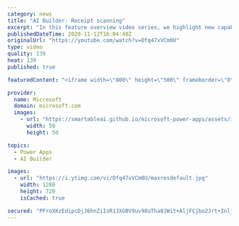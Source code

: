 ```yaml
---
category: news
title: "AI Builder: Receipt scanning"
excerpt: "In this feature overview video series, we highlight new capabilities included in the latest update to AI Builder.  Receipt scanning is a new AI Builder feature that processes receipts to identify and extract information. The AI model identifies receipt data, merchant information, total price, and taxes"
publishedDateTime: 2020-11-12T16:04:40Z
originalUrl: "https://youtube.com/watch?v=Ofq47xVCm0U"
type: video
quality: 139
heat: 139
published: true

featuredContent: "<iframe width=\"800\" height=\"500\" frameborder=\"0\" src=\"https://www.youtube.com/embed/Ofq47xVCm0U\" allow=\"accelerometer; autoplay; encrypted-media; gyroscope; picture-in-picture\" allowfullscreen></iframe>"

provider:
  name: Microsoft
  domain: microsoft.com
  images:
    - url: "https://smartableai.github.io/microsoft-power-apps/assets/images/organizations/microsoft.com-50x50.jpg"
      width: 50
      height: 50

topics:
  - Power Apps
  - AI Builder

images:
  - url: "https://i.ytimg.com/vi/Ofq47xVCm0U/maxresdefault.jpg"
    width: 1280
    height: 720
    isCached: true

secured: "PFroXKzEdipcDjJ6hnZiIsR1JXGBV9uv98uTha0JWit+AljFCjbo2Jrt+InljGcY7S9wklym3h7/SXt/Aa0tw4TDoe4jbu2w/nlLmkDJZzoPBGesM33v0qoxu6DpSeYdHuLaqrd8Ww8/qN4O7couB/WDLHg3TSf3nkw4lEH2nwSamAaUWDyM9wsPIDb57wy6egZCZDVOj7/yJQPBY0Ehdd6A2oUsYVD0JrwRqHPnu9jIrG6PmJDWnZNRc6XapXCqM4a6NbcGtL+27g4R4A2RvcRLJhoUuTW7tjwE5xiWIuImCillNiagMqL0nzqWChsTBjbMbM9BIQ5D9w/xF9i7ZsvVzjuF4sI/vg6galZMTUWWVwd5VsDNsD4QmQD+Nc9rrbMMwvOA/7Zs8KvkGm8xRNJWt9QEFMfj9jBxnGLxvndYlphLhvqQnlELUhSEKZnw;dlKYioboWVsHjbeBVEbXxQ=="
---
```


